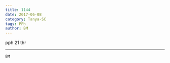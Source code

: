 ```yaml
---
title: 1144
date: 2017-06-08
category: Tanya-SC
tags: PPh
author: BM
---
```


pph 21 thr

---



`BM`
